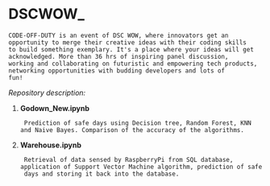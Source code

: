 # DSCWOW_

    CODE-OFF-DUTY is an event of DSC WOW, where innovators get an opportunity to merge their creative ideas with their coding skills
    to build something exemplary. It's a place where your ideas will get acknowledged. More than 36 hrs of inspiring panel discussion,
    working and collaborating on futuristic and empowering tech products, networking opportunities with budding developers and lots of 
    fun!
    
*Repository description:*

1) **Godown_New.ipynb**
        
        Prediction of safe days using Decision tree, Random Forest, KNN and Naive Bayes. Comparison of the accuracy of the algorithms.

2) **Warehouse.ipynb**
        
        Retrieval of data sensed by RaspberryPi from SQL database, application of Support Vector Machine algorithm, prediction of safe 
        days and storing it back into the database.
